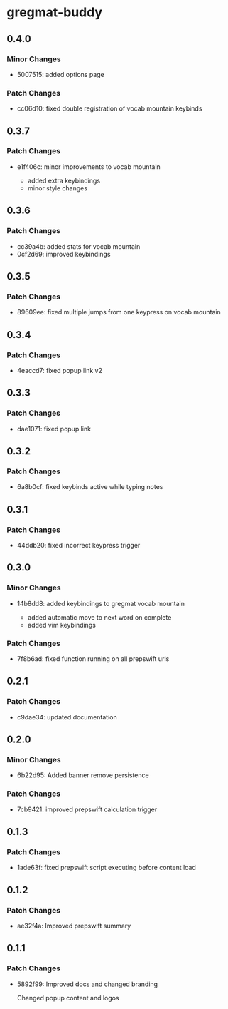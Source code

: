 # gregmat-buddy

## 0.4.0

### Minor Changes

- 5007515: added options page

### Patch Changes

- cc06d10: fixed double registration of vocab mountain keybinds

## 0.3.7

### Patch Changes

- e1f406c: minor improvements to vocab mountain

  - added extra keybindings
  - minor style changes

## 0.3.6

### Patch Changes

- cc39a4b: added stats for vocab mountain
- 0cf2d69: improved keybindings

## 0.3.5

### Patch Changes

- 89609ee: fixed multiple jumps from one keypress on vocab mountain

## 0.3.4

### Patch Changes

- 4eaccd7: fixed popup link v2

## 0.3.3

### Patch Changes

- dae1071: fixed popup link

## 0.3.2

### Patch Changes

- 6a8b0cf: fixed keybinds active while typing notes

## 0.3.1

### Patch Changes

- 44ddb20: fixed incorrect keypress trigger

## 0.3.0

### Minor Changes

- 14b8dd8: added keybindings to gregmat vocab mountain

  - added automatic move to next word on complete
  - added vim keybindings

### Patch Changes

- 7f8b6ad: fixed function running on all prepswift urls

## 0.2.1

### Patch Changes

- c9dae34: updated documentation

## 0.2.0

### Minor Changes

- 6b22d95: Added banner remove persistence

### Patch Changes

- 7cb9421: improved prepswift calculation trigger

## 0.1.3

### Patch Changes

- 1ade63f: fixed prepswift script executing before content load

## 0.1.2

### Patch Changes

- ae32f4a: Improved prepswift summary

## 0.1.1

### Patch Changes

- 5892f99: Improved docs and changed branding

  Changed popup content and logos
